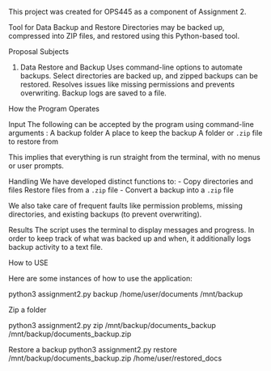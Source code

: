 This project was created for OPS445 as a component of Assignment 2. 

Tool for Data Backup and Restore
   Directories may be backed up, compressed into ZIP files, and restored using this Python-based tool.

Proposal Subjects

1. Data Restore and Backup
   Uses command-line options to automate backups.
   Select directories are backed up, and zipped backups can be restored.
   Resolves issues like missing permissions and prevents overwriting.
   Backup logs are saved to a file.
   
How the Program Operates

Input
The following can be accepted by the program using command-line arguments :
A backup folder
A place to keep the backup
A folder or `.zip` file to restore from

This implies that everything is run straight from the terminal, with no menus or user prompts.

Handling
We have developed distinct functions to: - Copy directories and files
Restore files from a `.zip` file - Convert a backup into a `.zip` file

We also take care of frequent faults like permission problems, missing directories, and existing backups (to prevent overwriting).

Results
The script uses the terminal to display messages and progress.  In order to keep track of what was backed up and when, it additionally logs backup activity to a text file.

How to USE 

Here are some instances of how to use the application:

python3 assignment2.py backup /home/user/documents /mnt/backup

Zip a folder

python3 assignment2.py zip /mnt/backup/documents_backup /mnt/backup/documents_backup.zip

Restore a backup
python3 assignment2.py restore /mnt/backup/documents_backup.zip /home/user/restored_docs







    
